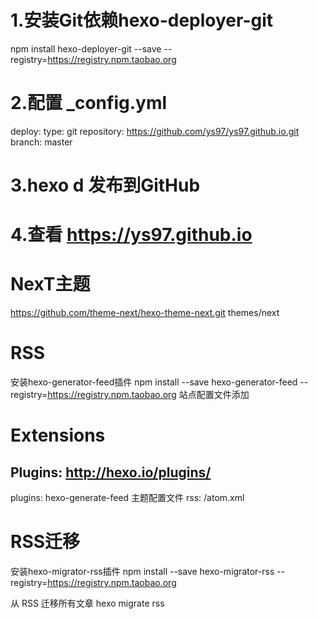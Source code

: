 # 1.安装Git依赖hexo-deployer-git 
npm install hexo-deployer-git --save --registry=https://registry.npm.taobao.org

# 2.配置 _config.yml
deploy:
  type: git
  repository: https://github.com/ys97/ys97.github.io.git
  branch: master
  
# 3.hexo d 发布到GitHub

# 4.查看 https://ys97.github.io


# NexT主题
https://github.com/theme-next/hexo-theme-next.git themes/next

# RSS
安装hexo-generator-feed插件
npm install --save hexo-generator-feed --registry=https://registry.npm.taobao.org
站点配置文件添加
# Extensions
## Plugins: http://hexo.io/plugins/
plugins: hexo-generate-feed
主题配置文件
rss: /atom.xml

# RSS迁移
安装hexo-migrator-rss插件
npm install --save hexo-migrator-rss --registry=https://registry.npm.taobao.org

从 RSS 迁移所有文章 hexo migrate rss <source>



